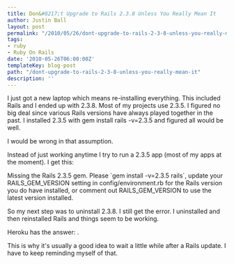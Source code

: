 ```yaml
---
title: Don&#8217;t Upgrade to Rails 2.3.8 Unless You Really Mean It
author: Justin Ball
layout: post
permalink: "/2010/05/26/dont-upgrade-to-rails-2-3-8-unless-you-really-mean-it/"
tags:
- ruby
- Ruby On Rails
date: '2010-05-26T06:00:00Z'
templateKey: blog-post
path: "/dont-upgrade-to-rails-2-3-8-unless-you-really-mean-it"
description: ''
---
```


I just got a new laptop which means re-installing everything. This included Rails and I ended up with 2.3.8. Most of my projects use 2.3.5. I figured no big deal since various Rails versions have always played together in the past. I installed 2.3.5 with gem install rails -v=2.3.5 and figured all would be well.

I would be wrong in that assumption.

Instead of just working anytime I try to run a 2.3.5 app (most of my apps at the moment). I get this:

Missing the Rails 2.3.5 gem. Please \`gem install -v=2.3.5 rails\`, update your RAILS\_GEM\_VERSION setting in config/environment.rb for the Rails version you do have installed, or comment out RAILS\_GEM\_VERSION to use the latest version installed.

So my next step was to uninstall 2.3.8. I still get the error. I uninstalled and then reinstalled Rails and things seem to be working.

Heroku has the answer: .

This is why it's usually a good idea to wait a little while after a Rails update. I have to keep reminding myself of that.
